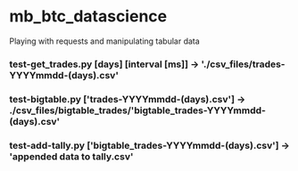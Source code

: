 # mb_btc_datascience
Playing with requests and manipulating tabular data

### test-get_trades.py [days] [interval [ms]] -> './csv_files/trades-YYYYmmdd-(days).csv'
### test-bigtable.py ['trades-YYYYmmdd-(days).csv'] -> ./csv_files/bigtable_trades/'bigtable_trades-YYYYmmdd-(days).csv'
### test-add-tally.py ['bigtable_trades-YYYYmmdd-(days).csv'] -> 'appended data to tally.csv'
